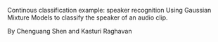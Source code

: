 Continous classification example: speaker recognition
Using Gaussian Mixture Models to classify the speaker of an audio clip.

By Chenguang Shen and Kasturi Raghavan